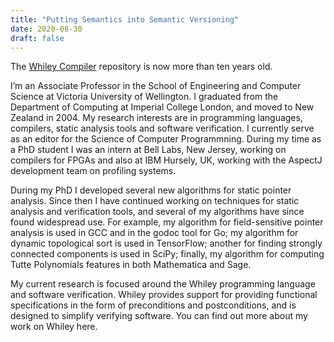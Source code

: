 ```yaml
---
title: "Putting Semantics into Semantic Versioning"
date: 2020-08-30
draft: false
---
```


The [Whiley Compiler](https://github.com/WhileyCompiler) repository is now more than ten years old.

I’m an Associate Professor in the School of Engineering and Computer Science at Victoria University of Wellington. I graduated from the Department of Computing at Imperial College London, and moved to New Zealand in 2004. My research interests are in programming languages, compilers, static analysis tools and software verification. I currently serve as an editor for the Science of Computer Programmning. During my time as a PhD student I was an intern at Bell Labs, New Jersey, working on compilers for FPGAs and also at IBM Hursely, UK, working with the AspectJ development team on profiling systems.

During my PhD I developed several new algorithms for static pointer analysis. Since then I have continued working on techniques for static analysis and verification tools, and several of my algorithms have since found widespread use. For example, my algorithm for field-sensitive pointer analysis is used in GCC and in the godoc tool for Go; my algorithm for dynamic topological sort is used in TensorFlow; another for finding strongly connected components is used in SciPy; finally, my algorithm for computing Tutte Polynomials features in both Mathematica and Sage.

My current research is focused around the Whiley programming language and software verification. Whiley provides support for providing functional specifications in the form of preconditions and postconditions, and is designed to simplify verifying software. You can find out more about my work on Whiley here.